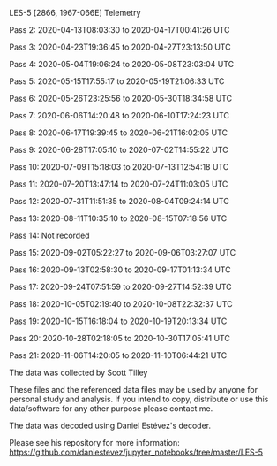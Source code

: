 LES-5 [2866, 1967-066E] Telemetry

Pass 2: 2020-04-13T08:03:30 to 2020-04-17T00:41:26 UTC

Pass 3: 2020-04-23T19:36:45 to 2020-04-27T23:13:50 UTC

Pass 4: 2020-05-04T19:06:24 to 2020-05-08T23:03:04 UTC

Pass 5: 2020-05-15T17:55:17 to 2020-05-19T21:06:33 UTC

Pass 6: 2020-05-26T23:25:56 to 2020-05-30T18:34:58 UTC

Pass 7: 2020-06-06T14:20:48 to 2020-06-10T17:24:23 UTC

Pass 8: 2020-06-17T19:39:45 to 2020-06-21T16:02:05 UTC

Pass 9: 2020-06-28T17:05:10 to 2020-07-02T14:55:22 UTC

Pass 10: 2020-07-09T15:18:03 to 2020-07-13T12:54:18 UTC

Pass 11: 2020-07-20T13:47:14 to 2020-07-24T11:03:05 UTC

Pass 12: 2020-07-31T11:51:35 to 2020-08-04T09:24:14 UTC

Pass 13: 2020-08-11T10:35:10 to 2020-08-15T07:18:56 UTC

Pass 14: Not recorded

Pass 15: 2020-09-02T05:22:27 to 2020-09-06T03:27:07 UTC

Pass 16: 2020-09-13T02:58:30 to 2020-09-17T01:13:34 UTC

Pass 17: 2020-09-24T07:51:59 to 2020-09-27T14:52:39 UTC

Pass 18: 2020-10-05T02:19:40 to 2020-10-08T22:32:37 UTC

Pass 19: 2020-10-15T16:18:04 to 2020-10-19T20:13:34 UTC

Pass 20: 2020-10-28T02:18:05 to 2020-10-30T17:05:41 UTC

Pass 21: 2020-11-06T14:20:05 to 2020-11-10T06:44:21 UTC

The data was collected by Scott Tilley

These files and the referenced data files may be used by anyone for personal study and analysis.  If you intend to copy, distribute or use this data/software for any other purpose please contact me.

The data was decoded using Daniel Estévez's decoder.  

Please see his repository for more information:
https://github.com/daniestevez/jupyter_notebooks/tree/master/LES-5
